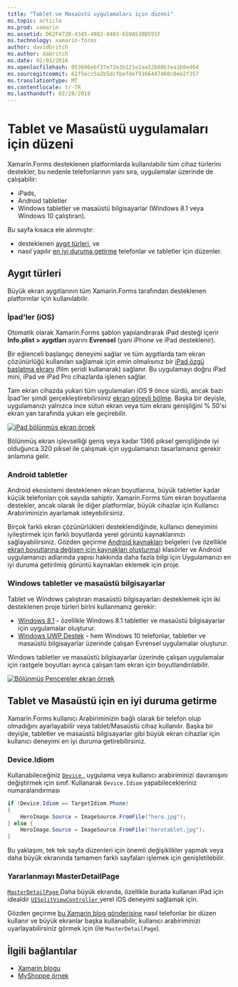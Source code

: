 ```yaml
---
title: "Tablet ve Masaüstü uygulamaları için düzeni"
ms.topic: article
ms.prod: xamarin
ms.assetid: D62F472B-4345-4983-8403-659A538B591F
ms.technology: xamarin-forms
author: davidbritch
ms.author: dabritch
ms.date: 02/01/2016
ms.openlocfilehash: 053696ebf37e73e3b121e2aa52b80b7ea1b8ed64
ms.sourcegitcommit: 61f5ecc5a2b5dcfbefdef91664d7460c0ee2f357
ms.translationtype: MT
ms.contentlocale: tr-TR
ms.lasthandoff: 02/28/2018
---
```

# <a name="layout-for-tablet-and-desktop-apps"></a>Tablet ve Masaüstü uygulamaları için düzeni

Xamarin.Forms desteklenen platformlarda kullanılabilir tüm cihaz türlerini destekler, bu nedenle telefonlarının yanı sıra, uygulamalar üzerinde de çalışabilir:

* iPads,
* Android tabletler
* Windows tabletler ve masaüstü bilgisayarlar (Windows 8.1 veya Windows 10 çalıştıran).

Bu sayfa kısaca ele alınmıştır:

* desteklenen [aygıt türleri](#Device_Types), ve
* nasıl yapılır [en iyi duruma getirme](#optimize) telefonlar ve tabletler için düzenler.

<a name="Device_Types" />

## <a name="device-types"></a>Aygıt türleri

Büyük ekran aygıtlarının tüm Xamarin.Forms tarafından desteklenen platformlar için kullanılabilir.

### <a name="ipads-ios"></a>İpad'ler (iOS)

Otomatik olarak Xamarin.Forms şablon yapılandırarak iPad desteği içerir **Info.plist > aygıtları** ayarını **Evrensel** (yani iPhone ve iPad desteklenir).

Bir eğlenceli başlangıç deneyimi sağlar ve tüm aygıtlarda tam ekran çözünürlüğü kullanılan sağlamak için emin olmalısınız bir [iPad özgü başlatma ekranı](~/ios/app-fundamentals/images-icons/launch-screens.md) (film şeridi kullanarak) sağlanır. Bu uygulamayı doğru iPad mini, iPad ve iPad Pro cihazlarda işlenen sağlar.

Tam ekran cihazda yukarı tüm uygulamaları iOS 9 önce sürdü, ancak bazı İpad'ler şimdi gerçekleştirebilirsiniz [ekran görevli bölme](~/ios/platform/multitasking.md).
Başka bir deyişle, uygulamanızı yalnızca ince sütun ekran veya tüm ekranı genişliğini % 50'si ekran yan tarafında yukarı ele geçirebilir.

[ ![](tablet-images/ipad-sml.png "iPad bölünmüş ekran örnek")](tablet-images/ipad.png "iPad bölünmüş ekran örnek")

Bölünmüş ekran işlevselliği geniş veya kadar 1366 piksel genişliğinde iyi olduğunca 320 piksel ile çalışmak için uygulamanızı tasarlamanız gerekir anlamına gelir.

### <a name="android-tablets"></a>Android tabletler

Android ekosistemi desteklenen ekran boyutlarına, büyük tabletler kadar küçük telefonları çok sayıda sahiptir. Xamarin.Forms tüm ekran boyutlarına destekler, ancak olarak ile diğer platformlar, büyük cihazlar için Kullanıcı Arabiriminizin ayarlamak isteyebilirsiniz.

Birçok farklı ekran çözünürlükleri desteklendiğinde, kullanıcı deneyimini iyileştirmek için farklı boyutlarda yerel görüntü kaynaklarınızı sağlayabilirsiniz.
Gözden geçirme [Android kaynakları](~/android/app-fundamentals/resources-in-android/index.md) belgeleri (ve özellikle [ekran boyutlarına değişen için kaynakları oluşturma](~/android/app-fundamentals/resources-in-android/resources-for-varying-screens.md)) klasörler ve Android uygulamanızı adlarında yapısı hakkında daha fazla bilgi için Uygulamanızı en iyi duruma getirilmiş görüntü kaynakları eklemek için proje.

### <a name="windows-tablets-and-desktops"></a>Windows tabletler ve masaüstü bilgisayarlar

Tablet ve Windows çalıştıran masaüstü bilgisayarları desteklemek için iki desteklenen proje türleri birini kullanmanız gerekir:

* [Windows 8.1](~/xamarin-forms/platform/windows/installation/tablet.md) -
  özellikle Windows 8.1 tabletler ve masaüstü bilgisayarlar için uygulamalar oluşturur.
* [Windows UWP Destek](~/xamarin-forms/platform/windows/installation/universal.md) -
  hem Windows 10 telefonlar, tabletler ve masaüstü bilgisayarlar üzerinde çalışan Evrensel uygulamalar oluşturur.

Windows tabletler ve masaüstü bilgisayarlar üzerinde çalışan uygulamalar için rastgele boyutları ayrıca çalışan tam ekran için boyutlandırılabilir.

[ ![](tablet-images/splitscreen-sml.png "Bölünmüş Pencereler ekran örnek")](tablet-images/splitscreen.png "ekran örnek Bölünmüş Pencereler")


<a name="optimize" />

## <a name="optimizing-for-tablet-and-desktop"></a>Tablet ve Masaüstü için en iyi duruma getirme

Xamarin.Forms kullanıcı Arabiriminizin bağlı olarak bir telefon olup olmadığını ayarlayabilir veya tablet/Masaüstü cihaz kullanılır. Başka bir deyişle, tabletler ve masaüstü bilgisayarlar gibi büyük ekran cihazlar için kullanıcı deneyimi en iyi duruma getirebilirsiniz.


### <a name="deviceidiom"></a>Device.Idiom

Kullanabileceğiniz [ `Device` ](~/xamarin-forms/platform/device.md) , uygulama veya kullanıcı arabiriminizi davranışını değiştirmek için sınıf. Kullanarak `Device.Idiom` yapabilecekleriniz numaralandırması

```csharp
if (Device.Idiom == TargetIdiom.Phone)
{
    HeroImage.Source = ImageSource.FromFile("hero.jpg");
} else {
    HeroImage.Source = ImageSource.FromFile("herotablet.jpg");
}
```

Bu yaklaşım, tek tek sayfa düzenleri için önemli değişiklikler yapmak veya daha büyük ekranında tamamen farklı sayfaları işlemek için genişletilebilir.

### <a name="leveraging-masterdetailpage"></a>Yararlanmayı MasterDetailPage

[ `MasterDetailPage` ](https://developer.xamarin.com/api/type/Xamarin.Forms.MasterDetailPage/) Daha büyük ekranda, özellikle burada kullanan iPad için idealdir [ `UISplitViewController` ](https://developer.xamarin.com/api/type/UIKit.UISplitViewController/) yerel iOS deneyimi sağlamak için.

Gözden geçirme [bu Xamarin blog gönderisine](https://blog.xamarin.com/bringing-xamarin-forms-apps-to-tablets/) nasıl telefonlar bir düzen kullanır ve büyük ekranlar başka kullanabilir, kullanıcı arabiriminizi uyarlayabilirsiniz görmek için (ile `MasterDetailPage`).



## <a name="related-links"></a>İlgili bağlantılar

- [Xamarin blogu](https://blog.xamarin.com/bringing-xamarin-forms-apps-to-tablets/)
- [MyShoppe örnek](https://github.com/jamesmontemagno/myshoppe)
